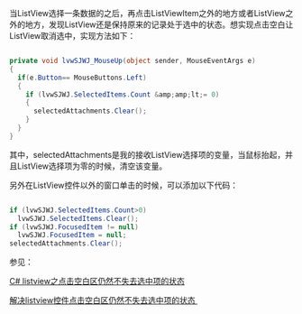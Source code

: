 当ListView选择一条数据的之后，再点击ListViewItem之外的地方或者ListView之外的地方，发现ListView还是保持原来的记录处于选中的状态。想实现点击空白让ListView取消选中，实现方法如下：

```csharp

private void lvwSJWJ_MouseUp(object sender, MouseEventArgs e)
{
  if(e.Button== MouseButtons.Left)
  {
    if (lvwSJWJ.SelectedItems.Count &amp;amp;lt;= 0)
    {
      selectedAttachments.Clear();
    }
  }
}

```

其中，selectedAttachments是我的接收ListView选择项的变量，当鼠标抬起，并且ListView选择项为零的时候，清空该变量。

另外在ListView控件以外的窗口单击的时候，可以添加以下代码：

```csharp

if (lvwSJWJ.SelectedItems.Count>0)
  lvwSJWJ.SelectedItems.Clear();
if (lvwSJWJ.FocusedItem != null)
  lvwSJWJ.FocusedItem = null;
selectedAttachments.Clear();

```
参见：

<a href="http://blog.csdn.net/shiwei0124/article/details/5291157">C# listview之点击空白区仍然不失去选中项的状态</a>

<a href="http://raocuncun.blog.163.com/blog/static/161666790201110411187828/">解决listview控件点击空白区仍然不失去选中项的状态 </a>
